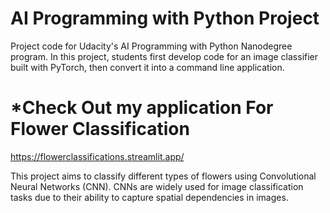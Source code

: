 # AI Programming with Python Project

Project code for Udacity's AI Programming with Python Nanodegree program. In this project, students first develop code for an image classifier built with PyTorch, then convert it into a command line application.

# *Check Out my application For Flower Classification
https://flowerclassifications.streamlit.app/

This project aims to classify different types of flowers using Convolutional Neural Networks (CNN). CNNs are widely used for image classification tasks due to their ability to capture spatial dependencies in images.
